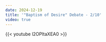 ```yaml
---
date: 2024-12-19
title: '"Baptism of Desire" Debate - 2/10'
video: true
---
```



{{< youtube l2OPltaXEA0 >}}
